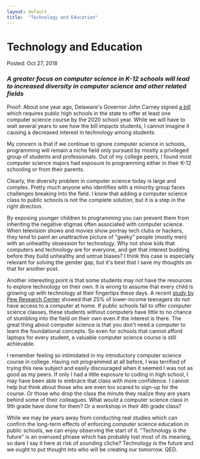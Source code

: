 ```yaml
---
layout: default
title:  "Technology and Education"
---
```

<h1>Technology and Education</h1>
<span class="post-meta">Posted: Oct 27, 2018</span>
<h3><i>A greater focus on computer science in K-12 schools will lead to increased diversity in computer science and other related fields</i></h3>

Proof:
About one year ago, Delaware's Governor John Carney signed <a class="link-inside-post" href="http://legis.delaware.gov/BillDetail?LegislationId=25346">a bill</a> which requires public high schools in the state to offer at least one computer science course by the 2020 school year. While we will have to wait several years to see how the bill impacts students, I cannot imagine it causing a decreased interest in technology among students.

My concern is that if we continue to ignore computer science in schools, programming will remain a niche field only pursued by mostly a privileged group of students and professionals. Out of my college peers, I found most computer science majors had exposure to programming either in their K-12 schooling or from their parents.

Clearly, the diversity problem in computer science today is large and complex. Pretty much anyone who identifies with a minority group faces challenges breaking into the field. I know that adding a computer science class to public schools is not the complete solution, but it is a step in the right direction.

By exposing younger children to programming you can prevent them from inheriting the negative stigmas often associated with computer science. When television shows and movies show portray tech clubs or hackers, they tend to paint an unattractive picture of "geeky" people (mostly men) with an unhealthy obsession for technology. Why not show kids that computers and technology are for everyone, and get that interest budding before they build unhealthy and untrue biases? I think this case is especially relevant for solving the gender gap, but it's best that I save my thoughts on that for another post.

Another interesting point is that some students may not have the resources to explore technology on their own. It is wrong to assume that every child is growing up with technology at their fingertips these days. A recent <a class="link-inside-post" href="http://www.pewresearch.org/fact-tank/2018/10/26/nearly-one-in-five-teens-cant-always-finish-their-homework-because-of-the-digital-divide/">study by Pew Research Center</a> showed that 25% of lower-income teenagers do not have access to a computer at home. If public schools fail to offer computer science classes, these students without computers have little to no chance of stumbling into the field on their own even if the interest is there. The great thing about computer science is that you don't need a computer to learn the foundational concepts. So even for schools that cannot afford laptops for every student, a valuable computer science course is still achievable.

I remember feeling so intimidated in my introductory computer science course in college. Having not programmed at all before, I was terrified of trying this new subject and easily discouraged when it seemed I was not as good as my peers. If only I had a little exposure to coding in high school, I may have been able to embrace that class with more confidence. I cannot help but think about those who are even too scared to sign-up for the course. Or those who drop the class the minute they realize they are years behind some of their colleagues. What would a computer science class in 9th grade have done for them? Or a workshop in their 4th grade class?

While we may be years away from conducting real studies which can confirm the long-term effects of enforcing computer science education in public schools, we can enjoy observing the start of it. "Technology is the future" is an overused phrase which has probably lost most of its meaning, so dare I say it here at risk of sounding cliche? Technology _is_ the future and we ought to put thought into who will be creating our tomorrow. QED.

